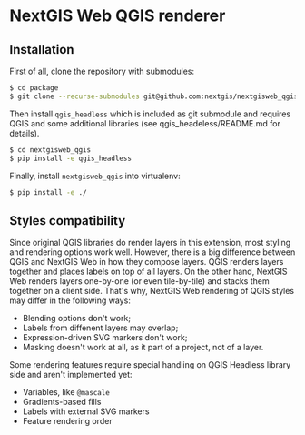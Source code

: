 # NextGIS Web QGIS renderer

## Installation

First of all, clone the repository with submodules:

```bash
$ cd package
$ git clone --recurse-submodules git@github.com:nextgis/nextgisweb_qgis.git
```

Then install `qgis_headless` which is included as git submodule and requires
QGIS and some additional libraries (see qgis_headeless/README.md for details).

```bash
$ cd nextgisweb_qgis
$ pip install -e qgis_headless
```

Finally, install `nextgisweb_qgis` into virtualenv:

```bash
$ pip install -e ./
```

## Styles compatibility

Since original QGIS libraries do render layers in this extension, most styling
and rendering options work well. However, there is a big difference between QGIS
and NextGIS Web in how they compose layers. QGIS renders layers together and
places labels on top of all layers. On the other hand, NextGIS Web renders
layers one-by-one (or even tile-by-tile) and stacks them together on a client
side. That's why, NextGIS Web rendering of QGIS styles may differ in the
following ways:

-   Blending options don't work;
-   Labels from diffenent layers may overlap;
-   Expression-driven SVG markers don't work;
-   Masking doesn't work at all, as it part of a project, not of a layer.

Some rendering features require special handling on QGIS Headless library side
and aren't implemented yet:

-   Variables, like `@mascale`
-   Gradients-based fills
-   Labels with external SVG markers
-   Feature rendering order
